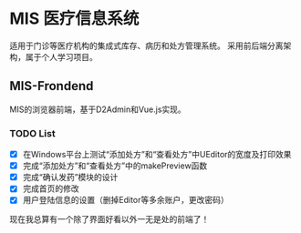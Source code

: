 # MIS 医疗信息系统
适用于门诊等医疗机构的集成式库存、病历和处方管理系统。
采用前后端分离架构，属于个人学习项目。

## MIS-Frondend
MIS的浏览器前端，基于D2Admin和Vue.js实现。 

### TODO List
- [x] 在Windows平台上测试“添加处方”和“查看处方”中UEditor的宽度及打印效果
- [x] 完成“添加处方”和“查看处方”中的makePreview函数
- [x] 完成“确认发药”模块的设计
- [x] 完成首页的修改
- [x] 用户登陆信息的设置（删掉Editor等多余账户，更改密码）

现在我总算有一个除了界面好看以外一无是处的前端了！
